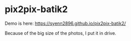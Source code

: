 # pix2pix-batik2

Demo is here: https://syenn2896.github.io/pix2pix-batik2/

Because of the big size of the photos, I put it in drive.

